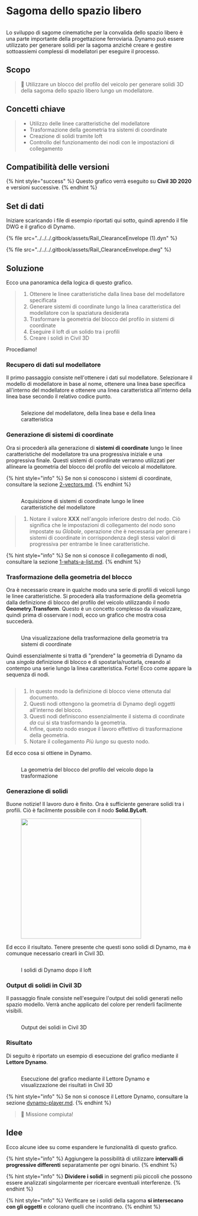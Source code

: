 # Sagoma dello spazio libero

<figure><img src="../../../.gitbook/assets/Rail_ClearanceEnvelope_Player.gif" alt=""><figcaption></figcaption></figure>

Lo sviluppo di sagome cinematiche per la convalida dello spazio libero è una parte importante della progettazione ferroviaria. Dynamo può essere utilizzato per generare solidi per la sagoma anziché creare e gestire sottoassiemi complessi di modellatori per eseguire il processo.

## Scopo

> :dart: Utilizzare un blocco del profilo del veicolo per generare solidi 3D della sagoma dello spazio libero lungo un modellatore.

## Concetti chiave

> * Utilizzo delle linee caratteristiche del modellatore
> * Trasformazione della geometria tra sistemi di coordinate
> * Creazione di solidi tramite loft
> * Controllo del funzionamento dei nodi con le impostazioni di collegamento

## Compatibilità delle versioni

{% hint style="success" %} Questo grafico verrà eseguito su **Civil 3D 2020** e versioni successive. {% endhint %}

## Set di dati

Iniziare scaricando i file di esempio riportati qui sotto, quindi aprendo il file DWG e il grafico di Dynamo.

{% file src="../../../.gitbook/assets/Rail_ClearanceEnvelope (1).dyn" %}

{% file src="../../../.gitbook/assets/Rail_ClearanceEnvelope.dwg" %}

## Soluzione

Ecco una panoramica della logica di questo grafico.

> 1. Ottenere le linee caratteristiche dalla linea base del modellatore specificata
> 2. Generare sistemi di coordinate lungo la linea caratteristica del modellatore con la spaziatura desiderata
> 3. Trasformare la geometria del blocco del profilo in sistemi di coordinate
> 4. Eseguire il loft di un solido tra i profili
> 5. Creare i solidi in Civil 3D

Procediamo!

### Recupero di dati sul modellatore

Il primo passaggio consiste nell'ottenere i dati sul modellatore. Selezionare il modello di modellatore in base al nome, ottenere una linea base specifica all'interno del modellatore e ottenere una linea caratteristica all'interno della linea base secondo il relativo codice punto.

<figure><img src="../../../.gitbook/assets/Rail_ClearanceEnvelope_GetCorridorData.png" alt=""><figcaption><p>Selezione del modellatore, della linea base e della linea caratteristica</p></figcaption></figure>

### Generazione di sistemi di coordinate

Ora si procederà alla generazione di **sistemi di coordinate** lungo le linee caratteristiche del modellatore tra una progressiva iniziale e una progressiva finale. Questi sistemi di coordinate verranno utilizzati per allineare la geometria del blocco del profilo del veicolo al modellatore.

{% hint style="info" %} Se non si conoscono i sistemi di coordinate, consultare la sezione [2-vectors.md](../../../5\_essential\_nodes\_and\_concepts/5-2\_geometry-for-computational-design/2-vectors.md "mention"). {% endhint %}

<figure><img src="../../../.gitbook/assets/Rail_ClearanceEnvelope_CreateCoordinateSystems.png" alt=""><figcaption><p>Acquisizione di sistemi di coordinate lungo le linee caratteristiche del modellatore</p></figcaption></figure>

> 1. Notare il valore **XXX** nell'angolo inferiore destro del nodo. Ciò significa che le impostazioni di collegamento del nodo sono impostate su _Globale_, operazione che è necessaria per generare i sistemi di coordinate in corrispondenza degli stessi valori di progressiva per entrambe le linee caratteristiche.

{% hint style="info" %} Se non si conosce il collegamento di nodi, consultare la sezione [1-whats-a-list.md](../../../5\_essential\_nodes\_and\_concepts/5-4\_designing-with-lists/1-whats-a-list.md "mention"). {% endhint %}

### Trasformazione della geometria del blocco

Ora è necessario creare in qualche modo una serie di profili di veicoli lungo le linee caratteristiche. Si procederà alla trasformazione della geometria dalla definizione di blocco del profilo del veicolo utilizzando il nodo **Geometry.Transform**. Questo è un concetto complesso da visualizzare, quindi prima di osservare i nodi, ecco un grafico che mostra cosa succederà.

<figure><img src="../../../.gitbook/assets/Rail_ClearanceEnvelope_TransformAnimation.gif" alt=""><figcaption><p>Una visualizzazione della trasformazione della geometria tra sistemi di coordinate</p></figcaption></figure>

Quindi essenzialmente si tratta di "prendere" la geometria di Dynamo da una _singola_ definizione di blocco e di spostarla/ruotarla, creando al contempo una serie lungo la linea caratteristica. Forte! Ecco come appare la sequenza di nodi.

<figure><img src="../../../.gitbook/assets/Rail_ClearanceEnvelope_Transform.png" alt=""><figcaption></figcaption></figure>

> 1. In questo modo la definizione di blocco viene ottenuta dal documento.
> 2. Questi nodi ottengono la geometria di Dynamo degli oggetti all'interno del blocco.
> 3. Questi nodi definiscono essenzialmente il sistema di coordinate _da_ cui si sta trasformando la geometria.
> 4. Infine, questo nodo esegue il lavoro effettivo di trasformazione della geometria.
> 5. Notare il collegamento _Più lungo_ su questo nodo.

Ed ecco cosa si ottiene in Dynamo.

<figure><img src="../../../.gitbook/assets/Rail_ClearanceEnvelope_Dynamo_Profiles.png" alt=""><figcaption><p>La geometria del blocco del profilo del veicolo dopo la trasformazione</p></figcaption></figure>

### Generazione di solidi

Buone notizie! Il lavoro duro è finito. Ora è sufficiente generare solidi tra i profili. Ciò è facilmente possibile con il nodo **Solid.ByLoft**.

<figure><img src="../../../.gitbook/assets/Rail_PlaceTies_SolidByLoft.png" alt="" width="325"><figcaption></figcaption></figure>

Ed ecco il risultato. Tenere presente che questi sono solidi di Dynamo, ma è comunque necessario crearli in Civil 3D.

<figure><img src="../../../.gitbook/assets/Rail_ClearanceEnvelope_Dynamo_Solids.png" alt=""><figcaption><p>I solidi di Dynamo dopo il loft</p></figcaption></figure>

### Output di solidi in Civil 3D

Il passaggio finale consiste nell'eseguire l'output dei solidi generati nello spazio modello. Verrà anche applicato del colore per renderli facilmente visibili.

<figure><img src="../../../.gitbook/assets/Rail_ClearanceEnvelope_SolidsToC3D.png" alt=""><figcaption><p>Output dei solidi in Civil 3D</p></figcaption></figure>

### Risultato

Di seguito è riportato un esempio di esecuzione del grafico mediante il **Lettore Dynamo**.

<figure><img src="../../../.gitbook/assets/Rail_ClearanceEnvelope_Player.gif" alt=""><figcaption><p>Esecuzione del grafico mediante il Lettore Dynamo e visualizzazione dei risultati in Civil 3D</p></figcaption></figure>

{% hint style="info" %} Se non si conosce il Lettore Dynamo, consultare la sezione [dynamo-player.md](../../dynamo-player.md "mention"). {% endhint %}

> :tada: Missione compiuta!

## Idee

Ecco alcune idee su come espandere le funzionalità di questo grafico.

{% hint style="info" %} Aggiungere la possibilità di utilizzare **intervalli di progressive differenti** separatamente per ogni binario. {% endhint %}

{% hint style="info" %} **Dividere i solidi** in segmenti più piccoli che possono essere analizzati singolarmente per ricercare eventuali interferenze. {% endhint %}

{% hint style="info" %} Verificare se i solidi della sagoma **si intersecano con gli oggetti** e colorano quelli che incontrano. {% endhint %}
